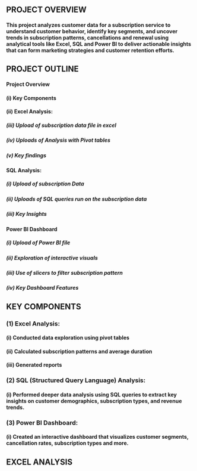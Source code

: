 ## PROJECT OVERVIEW

#### This project analyzes customer data for a subscription service to understand customer behavior, identify  key segments, and uncover trends in subscription patterns, cancellations and renewal using analytical tools like Excel, SQL and Power BI to deliver actionable insights that can form marketing strategies and customer retention efforts.

## PROJECT OUTLINE

#### Project Overview
#### (i) Key Components
#### (ii) Excel Analysis:
##### (iii) Upload of subscription data file in excel
##### (iv) Uploads of Analysis with Pivot tables
##### (v) Key findings

#### SQL Analysis:
##### (i) Upload of subscription Data
##### (ii) Uploads of SQL queries run on the subscription data 
##### (iii) Key Insights

#### Power BI Dashboard
##### (i) Upload of Power BI file
##### (ii) Exploration of interactive visuals
##### (iii) Use of slicers to filter subscription pattern
##### (iv) Key Dashboard Features

## KEY COMPONENTS

### (1) Excel Analysis: 

#### (i) Conducted data exploration using pivot tables

#### (ii) Calculated subscription patterns and average duration

#### (iii) Generated reports

### (2) SQL (Structured Query Language) Analysis:

#### (i) Performed deeper data analysis using SQL queries to extract key insights on customer demographics, subscription types, and revenue trends.

### (3) Power BI Dashboard: 

#### (i) Created an interactive dashboard that visualizes customer segments, cancellation rates, subscription types and more.

## EXCEL ANALYSIS

### 
